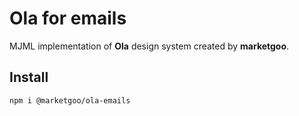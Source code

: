 # Ola for emails

MJML implementation of **Ola** design system created by **marketgoo**.

## Install

```sh
npm i @marketgoo/ola-emails
```

